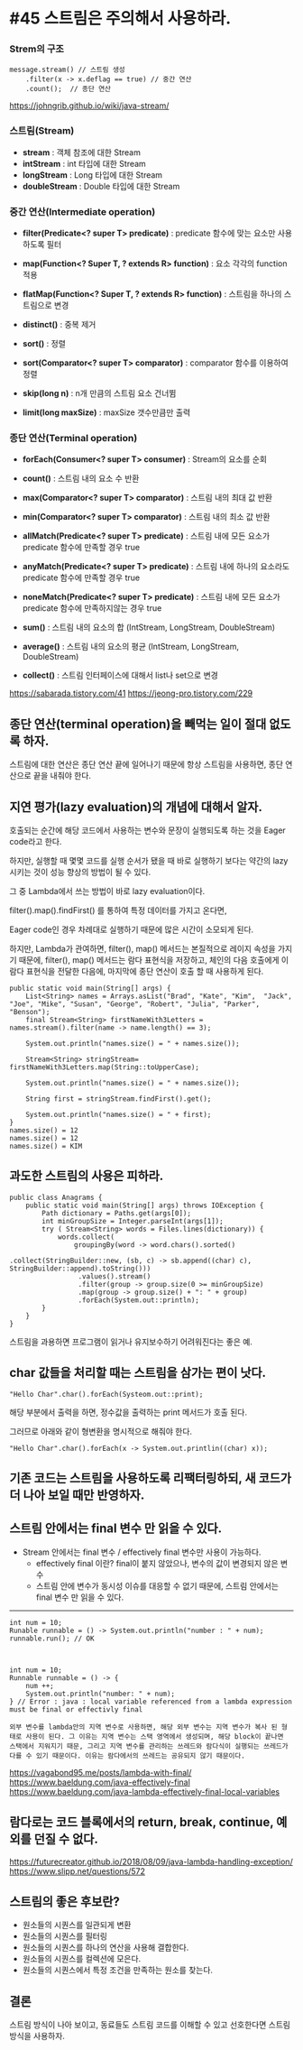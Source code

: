 
# #45 스트림은 주의해서 사용하라.



### Strem의 구조

    message.stream() // 스트림 생성
	    .filter(x -> x.deflag == true) // 중간 연산
	    .count();  // 종단 연산
  
  https://johngrib.github.io/wiki/java-stream/

### 스트림(Stream)

- **stream** : 객체 참조에 대한 Stream
- **intStream** : int 타입에 대한 Stream
- **longStream** : Long 타입에 대한 Stream
- **doubleStream** : Double 타입에 대한 Stream 

### 중간 연산(Intermediate operation)

-   **filter(Predicate<? super T> predicate)**  : predicate 함수에 맞는 요소만 사용하도록 필터
    
-   **map(Function<? Super T, ? extends R> function)**  : 요소 각각의 function 적용
    
-   **flatMap(Function<? Super T, ? extends R> function)**  : 스트림을 하나의 스트림으로 변경
    
-   **distinct()**  : 중복 제거
    
-   **sort()**  : 정렬 
    
-   **sort(Comparator<? super T> comparator)**  : comparator 함수를 이용하여 정렬
    
-   **skip(long n)**  : n개 만큼의 스트림 요소 건너뜀
    
-   **limit(long maxSize)**  : maxSize 갯수만큼만 출력

### 종단 연산(Terminal operation)

-   **forEach(Consumer<? super T> consumer)**  : Stream의 요소를 순회
    
-   **count()**  : 스트림 내의 요소 수 반환
    
-   **max(Comparator<? super T> comparator)**  : 스트림 내의 최대 값 반환
    
-   **min(Comparator<? super T> comparator)**  : 스트림 내의 최소 값 반환
    
-   **allMatch(Predicate<? super T> predicate)**  : 스트림 내에 모든 요소가 predicate 함수에 만족할 경우 true
    
-   **anyMatch(Predicate<? super T> predicate)**  : 스트림 내에 하나의 요소라도 predicate 함수에 만족할 경우 true
    
-   **noneMatch(Predicate<? super T> predicate)**  : 스트림 내에 모든 요소가 predicate 함수에 만족하지않는 경우 true
    
-   **sum()**  : 스트림 내의 요소의 합 (IntStream, LongStream, DoubleStream)
    
-   **average()**  : 스트림 내의 요소의 평균 (IntStream, LongStream, DoubleStream)
-  **collect()** :  스트림 인터페이스에 대해서 list나 set으로 변경 

https://sabarada.tistory.com/41
https://jeong-pro.tistory.com/229

## 종단 연산(terminal operation)을 빼먹는 일이 절대 없도록 하자.

스트림에 대한 연산은 종단 연산 끝에 일어나기 때문에 항상 스트림을 사용하면, 종단 연산으로 끝을 내줘야 한다.

## 지연 평가(lazy evaluation)의 개념에 대해서 알자.

호출되는 순간에 해당 코드에서 사용하는 변수와 문장이 실행되도록 하는 것을 Eager code라고 한다.

하지만, 실행할 때 몇몇 코드를 실행 순서가 됐을 때 바로 실행하기 보다는 약간의 lazy 시키는 것이 성능 향상의 방법이 될 수 있다.

그 중 Lambda에서 쓰는 방법이 바로 lazy evaluation이다.

filter().map().findFirst() 를 통하여 특정 데이터를 가지고 온다면,

Eager code인 경우 차례대로 실행하기 때문에 많은 시간이 소모되게 된다.

하지만, Lambda가 관여하면, filter(), map() 메서드는 본질적으로 레이지 속성을 가지기 때문에,  filter(), map() 메서드는 람다 표현식을 저장하고, 체인의 다음 호출에게 이 람다 표현식을 전달한 다음에, 마지막에 종단 연산이 호출 할 때 사용하게 된다.

    public static void main(String[] args) {  
	    List<String> names = Arrays.asList("Brad", "Kate", "Kim",  "Jack", "Joe", "Mike", "Susan", "George", "Robert", "Julia", "Parker", "Benson");  
	    final Stream<String> firstNameWith3Letters = names.stream().filter(name -> name.length() == 3);  
	    
	    System.out.println("names.size() = " + names.size()); 
	     
	    Stream<String> stringStream= firstNameWith3Letters.map(String::toUpperCase);  
	    
	    System.out.println("names.size() = " + names.size()); 
	     
	    String first = stringStream.findFirst().get();  
	    
	    System.out.println("names.size() = " + first);  
	}
	names.size() = 12
	names.size() = 12
	names.size() = KIM

  

## 과도한 스트림의 사용은 피하라.

    public class Anagrams {
	    public static void main(String[] args) throws IOException {
		    Path dictionary = Paths.get(args[0]);
		    int minGroupSize = Integer.parseInt(args[1]);
		    try ( Stream<String> words = Files.lines(dictionary)) {
			    words.collect(
				    groupingBy(word -> word.chars().sorted()
												    .collect(StringBuilder::new, (sb, c) -> sb.append((char) c), StringBuilder::append).toString()))
					 .values().stream()
					 .filter(group -> group.size(0 >= minGroupSize)
					 .map(group -> group.size() + ": " + group)
					 .forEach(System.out::println);
		    }
	    }
    }


스트림을 과용하면 프로그램이 읽거나  유지보수하기 어려워진다는 좋은 예.


## char 값들을 처리할 때는 스트림을 삼가는 편이 낫다.

    "Hello Char".char().forEach(Systeom.out::print);
해당 부분에서 출력을 하면, 정수값을 출력하는 print 메서드가 호출 된다.

그러므로 아래와 같이 형변환을 명시적으로 해줘야 한다.

    "Hello Char".char().forEach(x -> System.out.printlin((char) x));

## 기존 코드는 스트림을 사용하도록 리팩터링하되, 새 코드가 더 나아 보일 때만 반영하자.

## 스트림 안에서는 final 변수 만 읽을 수 있다.
- Stream 안에서는 final 변수 / effectively final 변수만 사용이 가능하다.
	- effectively final 이란? final이 붙지 않았으나, 변수의 값이 변경되지 않은 변수
	- 스트림 안에 변수가 동시성 이슈를 대응할 수 없기 때문에, 스트림 안에서는 final 변수 만 읽을 수 있다.
- ---
    int num = 10;
    Runable runnable = () -> System.out.println("number : " + num);
    runnable.run(); // OK
     


    int num = 10;
    Runnable runnable = () -> {
	    num ++;
	    System.out.println("number: " + num);
	} // Error : java : local variable referenced from a lambda expression must be final or effectivly final

`외부 변수를 lambda안의 지역 변수로 사용하면, 해당 외부 변수는 지역 변수가 복사 된 형태로 사용이 된다. 그 이유는 지역 변수는 스택 영역에서 생성되며, 해당 block이 끝나면 스택에서 지워지기 때문, 그리고 지역 변수를 관리하는 쓰레드와 람다식이 실행되는 쓰레드가 다를 수 있기 때문이다. 이유는 람다에서의 쓰레드는 공유되지 않기 때문이다.`

https://vagabond95.me/posts/lambda-with-final/
https://www.baeldung.com/java-effectively-final
https://www.baeldung.com/java-lambda-effectively-final-local-variables

## 람다로는 코드 블록에서의 return, break, continue, 예외를 던질 수 없다.

https://futurecreator.github.io/2018/08/09/java-lambda-handling-exception/
https://www.slipp.net/questions/572

## 스트림의 좋은 후보란?

- 원소들의 시퀀스를 일관되게 변환
- 원소들의 시퀀스를 필터링
- 원소들의 시퀀스를 하나의 연산을 사용해 결합한다.
- 원소들의 시퀀스를 컬렉션에 모은다.
- 원소들의 시퀀스에서 특정 조건을 만족하는 원소를 찾는다.

## 결론

스트림 방식이 나아 보이고, 동료들도 스트림 코드를 이해할 수 있고 선호한다면 스트림 방식을 사용하자.


